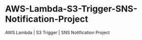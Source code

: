 # AWS-Lambda-S3-Trigger-SNS-Notification-Project
AWS Lambda | S3 Trigger | SNS Notification Project
